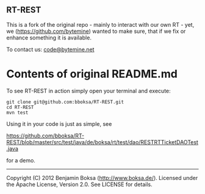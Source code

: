 ## RT-REST

This is a fork of the original repo - mainly to interact
with our own RT - yet, we (https://github.com/bytemine) wanted to
make sure, that if we fix or enhance something it is available.

To contact us: code@bytemine.net

# Contents of original README.md

To see RT-REST in action simply open your terminal and execute:

```
git clone git@github.com:bboksa/RT-REST.git
cd RT-REST
mvn test
```

Using it in your code is just as simple, see

https://github.com/bboksa/RT-REST/blob/master/src/test/java/de/boksa/rt/test/dao/RESTRTTicketDAOTest.java

for a demo.

***

Copyright (C) 2012  Benjamin Boksa (http://www.boksa.de/).
Licensed under the Apache License, Version 2.0. See LICENSE for details.